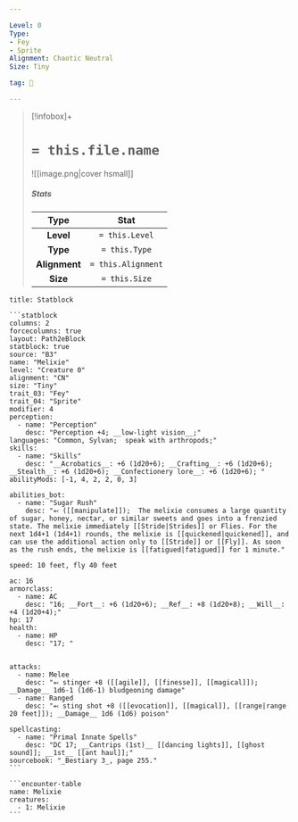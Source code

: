 ```yaml
---

Level: 0
Type:
- Fey
- Sprite
Alignment: Chaotic Neutral
Size: Tiny

tag: 👹

---
```


> [!infobox]+
> #  `= this.file.name`
> ![[image.png|cover hsmall]]
> ##### Stats
> Type | Stat |
> :---:|:---:|
> **Level** | `= this.Level` |
> **Type** | `= this.Type` |
> **Alignment** | `= this.Alignment` |
> **Size** | `= this.Size` |



````ad-info
title: Statblock

```statblock
columns: 2
forcecolumns: true
layout: Path2eBlock
statblock: true
source: "B3"
name: "Melixie"
level: "Creature 0"
alignment: "CN"
size: "Tiny"
trait_03: "Fey"
trait_04: "Sprite"
modifier: 4
perception:
  - name: "Perception"
    desc: "Perception +4; __low-light vision__;"
languages: "Common, Sylvan;  speak with arthropods;"
skills:
  - name: "Skills"
    desc: "__Acrobatics__: +6 (1d20+6); __Crafting__: +6 (1d20+6); __Stealth__: +6 (1d20+6); __Confectionery lore__: +6 (1d20+6); "
abilityMods: [-1, 4, 2, 2, 0, 3]

abilities_bot:
  - name: "Sugar Rush"
    desc: "⬻ ([[manipulate]]);  The melixie consumes a large quantity of sugar, honey, nectar, or similar sweets and goes into a frenzied state. The melixie immediately [[Stride|Strides]] or Flies. For the next 1d4+1 (1d4+1) rounds, the melixie is [[quickened|quickened]], and can use the additional action only to [[Stride]] or [[Fly]]. As soon as the rush ends, the melixie is [[fatigued|fatigued]] for 1 minute."

speed: 10 feet, fly 40 feet

ac: 16
armorclass:
  - name: AC
    desc: "16; __Fort__: +6 (1d20+6); __Ref__: +8 (1d20+8); __Will__: +4 (1d20+4);"
hp: 17
health:
  - name: HP
    desc: "17; "


attacks:
  - name: Melee
    desc: "⬻ stinger +8 ([[agile]], [[finesse]], [[magical]]); __Damage__ 1d6-1 (1d6-1) bludgeoning damage"
  - name: Ranged
    desc: "⬻ sting shot +8 ([[evocation]], [[magical]], [[range|range 20 feet]]); __Damage__ 1d6 (1d6) poison"

spellcasting:
  - name: "Primal Innate Spells"
    desc: "DC 17; __Cantrips (1st)__ [[dancing lights]], [[ghost sound]]; __1st__ [[ant haul]];"
sourcebook: "_Bestiary 3_, page 255."
```

```encounter-table
name: Melixie
creatures:
  - 1: Melixie
```

````


